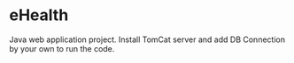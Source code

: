 # eHealth
Java web application project. 
Install TomCat server and add DB Connection by your own 
to run the code.

